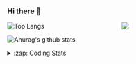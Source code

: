 ### Hi there 👋

<!--
**tao8687/tao8687** is a ✨ _special_ ✨ repository because its `README.md` (this file) appears on your GitHub profile.

Here are some ideas to get you started:

- 🔭 I’m currently working on ...
- 🌱 I’m currently learning ...
- 👯 I’m looking to collaborate on ...
- 🤔 I’m looking for help with ...
- 💬 Ask me about ...
- 📫 How to reach me: ...
- 😄 Pronouns: ...
- ⚡ Fun fact: ...
-->

<img align='right' src="https://media.giphy.com/media/M9gbBd9nbDrOTu1Mqx/giphy.gif" width="240">

  
![Top Langs](https://github-readme-stats.vercel.app/api/top-langs/?username=tao8687&layout=compact&title_color=23238E&text_color=A67D3D)

![Anurag's github stats](https://github-readme-stats.vercel.app/api?username=tao8687&show_icons=true&&text_color=A67D3D&title_color=23238E&show_icons=false&count_private=true&hide=stars)

<details>
  <summary>:zap: Coding Stats</summary>
  <br>
    
<!--START_SECTION:waka-->
![Code Time](http://img.shields.io/badge/Code%20Time-1%2C128%20hrs%2019%20mins-blue)

![Profile Views](http://img.shields.io/badge/Profile%20Views-0-blue)

**🐱 My GitHub Data** 

> 📦 1.5 MB Used in GitHub's Storage 
 > 
> 🏆 105 Contributions in the Year 2023
 > 
> 🚫 Not Opted to Hire
 > 
> 📜 50 Public Repositories 
 > 
> 🔑 23 Private Repositories 
 > 
**I'm an Early 🐤** 

```text
🌞 Morning                973 commits         █████████████████████░░░░   82.60 % 
🌆 Daytime                84 commits          ██░░░░░░░░░░░░░░░░░░░░░░░   07.13 % 
🌃 Evening                117 commits         ██░░░░░░░░░░░░░░░░░░░░░░░   09.93 % 
🌙 Night                  4 commits           ░░░░░░░░░░░░░░░░░░░░░░░░░   00.34 % 
```
📅 **I'm Most Productive on Wednesday** 

```text
Monday                   170 commits         ████░░░░░░░░░░░░░░░░░░░░░   14.43 % 
Tuesday                  157 commits         ███░░░░░░░░░░░░░░░░░░░░░░   13.33 % 
Wednesday                223 commits         █████░░░░░░░░░░░░░░░░░░░░   18.93 % 
Thursday                 148 commits         ███░░░░░░░░░░░░░░░░░░░░░░   12.56 % 
Friday                   165 commits         ████░░░░░░░░░░░░░░░░░░░░░   14.01 % 
Saturday                 162 commits         ███░░░░░░░░░░░░░░░░░░░░░░   13.75 % 
Sunday                   153 commits         ███░░░░░░░░░░░░░░░░░░░░░░   12.99 % 
```


📊 **This Week I Spent My Time On** 

```text
🕑︎ Time Zone: Asia/Shanghai

💬 Programming Languages: 
C                        21 hrs 57 mins      █████████████████████░░░░   85.20 % 
Text                     1 hr 25 mins        █░░░░░░░░░░░░░░░░░░░░░░░░   05.50 % 
Makefile                 1 hr 16 mins        █░░░░░░░░░░░░░░░░░░░░░░░░   04.95 % 
C++                      48 mins             █░░░░░░░░░░░░░░░░░░░░░░░░   03.15 % 
Bash                     10 mins             ░░░░░░░░░░░░░░░░░░░░░░░░░   00.70 % 

🔥 Editors: 
VS Code                  25 hrs 46 mins      █████████████████████████   100.00 % 

🐱‍💻 Projects: 
vc0768                   25 hrs 2 mins       ████████████████████████░   97.11 % 
sylixOS                  44 mins             █░░░░░░░░░░░░░░░░░░░░░░░░   02.89 % 

💻 Operating System: 
Linux                    25 hrs 46 mins      █████████████████████████   100.00 % 
```

**I Mostly Code in Python** 

```text
Python                   9 repos             ████████░░░░░░░░░░░░░░░░░   30.00 % 
C++                      8 repos             ███████░░░░░░░░░░░░░░░░░░   26.67 % 
JavaScript               2 repos             ██░░░░░░░░░░░░░░░░░░░░░░░   06.67 % 
Batchfile                1 repo              █░░░░░░░░░░░░░░░░░░░░░░░░   03.33 % 
HTML                     1 repo              █░░░░░░░░░░░░░░░░░░░░░░░░   03.33 % 
```



**Timeline**

![Lines of Code chart](https://raw.githubusercontent.com/tao8687/tao8687/master/assets/bar_graph.png)


 Last Updated on 13/04/2023 01:19:44 UTC
<!--END_SECTION:waka-->
</details>
